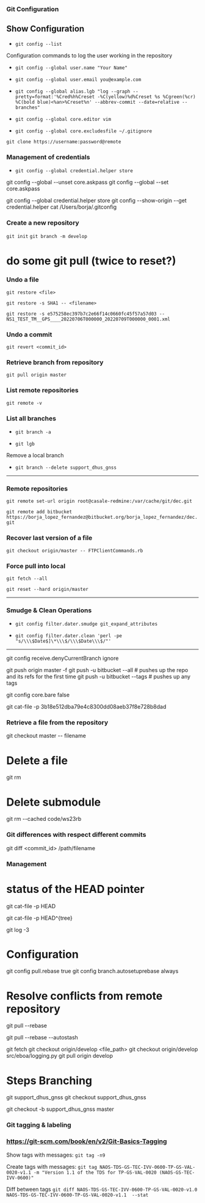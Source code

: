 [//]: # (===================================================)
[//]: # ($Author: bolf$)
[//]: # ($Date$)
[//]: # ($Committer: bolf$)
[//]: # ($Hash: ec8e3ee$)
[//]: # (===================================================)

### Git Configuration


## Show Configuration

- `git config --list`


Configuration commands to log the user working in the repository

- `git config --global user.name "Your Name"`

- `git config --global user.email you@example.com`

- `git config --global alias.lgb "log --graph --pretty=format:'%Cred%h%Creset -%C(yellow)%d%Creset %s
%Cgreen(%cr) %C(bold blue)<%an>%Creset%n' --abbrev-commit --date=relative --branches"`

- `git config --global core.editor vim`

- `git config --global core.excludesfile ~/.gitignore`

`git clone https://username:password@remote`


### Management of credentials

- `git config --global credential.helper store`

git config --global --unset core.askpass
git config --global --set core.askpass

git config --global credential.helper store
git config --show-origin --get credential.helper
cat /Users/borja/.gitconfig


### Create a new repository

`git init`
`git branch -m develop`

# do some git pull (twice to reset?)


### Undo a file
`git restore <file>`

`git restore -s SHA1 -- <filename>`

`git restore -s e575258ec397b7c2e66f14c0660fc45f57a57d03 -- NS1_TEST_TM__GPS____20220706T000000_20220709T000000_0001.xml`

### Undo a commit

`git revert <commit_id>`


### Retrieve <master> branch from repository

`git pull origin master`

### List remote repositories

`git remote -v`

### List all branches

- `git branch -a`

- `git lgb`

Remove a local branch
- `git branch --delete support_dhus_gnss`

---

### Remote repositories

`git remote set-url origin root@casale-redmine:/var/cache/git/dec.git`

`git remote add bitbucket https://borja_lopez_fernandez@bitbucket.org/borja_lopez_fernandez/dec.git`

### Recover last version of a file

`git checkout origin/master -- FTPClientCommands.rb`

### Force pull into local

`git fetch --all`

`git reset --hard origin/master`

---

### Smudge & Clean Operations

-	`git config filter.dater.smudge git_expand_attributes`

-	`git config filter.dater.clean 'perl -pe "s/\\\$Date$]\*\\\$/\\\$Date\\\$/"'`

---

git config receive.denyCurrentBranch ignore

git push origin master -f git push -u bitbucket --all # pushes up the repo and its refs for the first time git push -u bitbucket --tags # pushes up any tags

git config core.bare false

git cat-file -p 3b18e512dba79e4c8300dd08aeb37f8e728b8dad


### Retrieve a file from the repository

git checkout master -- filename


Delete a file
=============

git rm <file>

Delete submodule <cache>
========================

git rm --cached code/ws23rb


### Git differences with respect different commits

git diff <commit_id> /path/filename



### Management

status of the HEAD pointer
==========================

git cat-file -p HEAD

git cat-file -p HEAD^{tree}

git log -3



Configuration
=============
git config pull.rebase true
git config branch.autosetuprebase always

Resolve conflicts from remote repository
========================================
git pull --rebase

git pull --rebase --autostash

git fetch
git checkout origin/develop <file_path>
git checkout origin/develop src/eboa/logging.py
git pull origin develop

Steps Branching
===============
git support_dhus_gnss
git checkout support_dhus_gnss

git checkout -b support_dhus_gnss master


### Git tagging & labeling
### https://git-scm.com/book/en/v2/Git-Basics-Tagging

Show tags with messages:
`git tag -n9`

Create tags with messages:
`git tag NAOS-TDS-GS-TEC-IVV-0600-TP-GS-VAL-0020-v1.1 -m "Version 1.1 of the TDS for TP-GS-VAL-0020 (NAOS-GS-TEC-IVV-0600)"`

Diff between tags
`git diff NAOS-TDS-GS-TEC-IVV-0600-TP-GS-VAL-0020-v1.0 NAOS-TDS-GS-TEC-IVV-0600-TP-GS-VAL-0020-v1.1  --stat`



